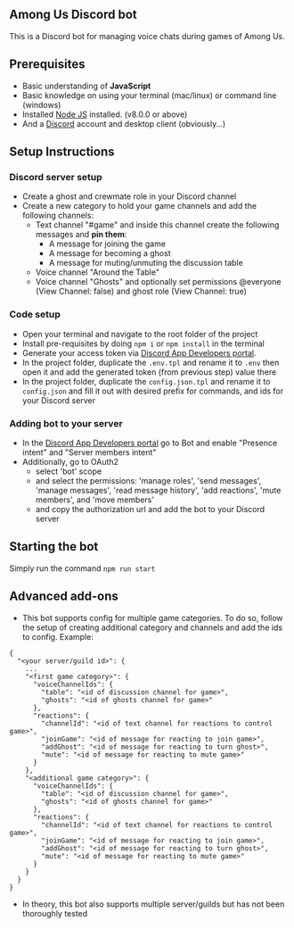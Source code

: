 ## Among Us Discord bot

This is a Discord bot for managing voice chats during games of Among Us.

## Prerequisites

- Basic understanding of **JavaScript**
- Basic knowledge on using your terminal (mac/linux) or command line (windows)
- Installed [Node JS](https://nodejs.org/en/) installed. (v8.0.0 or above)
- And a [Discord](https://discordapp.com/) account and desktop client (obviously…)

## Setup Instructions

### Discord server setup
- Create a ghost and crewmate role in your Discord channel
- Create a new category to hold your game channels and add the following channels:
  - Text channel "#game" and inside this channel create the following messages and **pin them**:
    - A message for joining the game
    - A message for becoming a ghost
    - A message for muting/unmuting the discussion table
  - Voice channel "Around the Table"
  - Voice channel "Ghosts" and optionally set permissions @everyone (View Channel: false) and ghost role (View Channel: true)

### Code setup
- Open your terminal and navigate to the root folder of the project
- Install pre-requisites by doing `npm i` or `npm install` in the terminal
- Generate your access token via [Discord App Developers portal](https://discordapp.com/developers/applications/).
- In the project folder, duplicate the `.env.tpl` and rename it to `.env` then open it and add the generated token (from previous step) value there
- In the project folder, duplicate the `config.json.tpl` and rename it to `config.json` and fill it out with desired prefix for commands, and ids for your Discord server

### Adding bot to your server
- In the [Discord App Developers portal](https://discordapp.com/developers/applications/) go to Bot and enable "Presence intent" and "Server members intent"
- Additionally, go to OAuth2
  - select 'bot' scope
  - and select the permissions: 'manage roles', 'send messages', 'manage messages', 'read message history', 'add reactions', 'mute members', and 'move members'
  - and copy the authorization url and add the bot to your Discord server

## Starting the bot

Simply run the command `npm run start`

## Advanced add-ons

- This bot supports config for multiple game categories. To do so, follow the setup of creating additional category and channels and add the ids to config. Example:
```
{
  "<your server/guild id>": { 
    ...
    "<first game category>": {
      "voiceChannelIds": {
        "table": "<id of discussion channel for game>",
        "ghosts": "<id of ghosts channel for game>"
      },
      "reactions": {
        "channelId": "<id of text channel for reactions to control game>",
        "joinGame": "<id of message for reacting to join game>",
        "addGhost": "<id of message for reacting to turn ghost>",
        "mute": "<id of message for reacting to mute game>"
      }
    },
    "<additional game category>": {
      "voiceChannelIds": {
        "table": "<id of discussion channel for game>",
        "ghosts": "<id of ghosts channel for game>"
      },
      "reactions": {
        "channelId": "<id of text channel for reactions to control game>",
        "joinGame": "<id of message for reacting to join game>",
        "addGhost": "<id of message for reacting to turn ghost>",
        "mute": "<id of message for reacting to mute game>"
      }
    }
  }
}
```
- In theory, this bot also supports multiple server/guilds but has not been thoroughly tested
